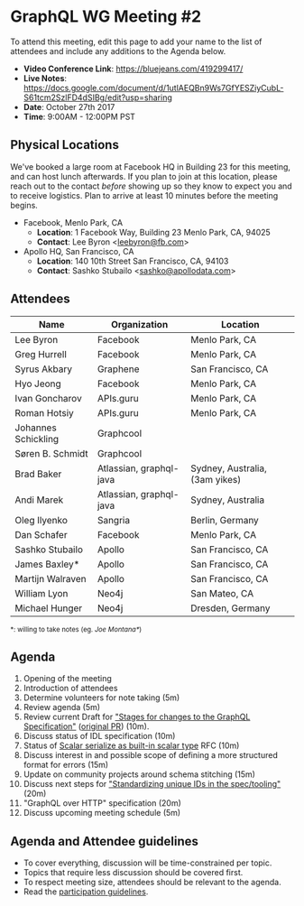 # GraphQL WG Meeting #2

To attend this meeting, edit this page to add your name to the list of attendees
and include any additions to the Agenda below.

- **Video Conference Link**: https://bluejeans.com/419299417/
- **Live Notes**: https://docs.google.com/document/d/1utlAEQBn9Ws7GfYESZiyCubL-S61tcm2SzlFD4dSIBg/edit?usp=sharing
- **Date**: October 27th 2017
- **Time**: 9:00AM - 12:00PM PST

## Physical Locations

We've booked a large room at Facebook HQ in Building 23 for this meeting, and
can host lunch afterwards. If you plan to join at this location, please
reach out to the contact *before* showing up so they know to expect you and to
receive logistics. Plan to arrive at least 10 minutes before the meeting begins.

- Facebook, Menlo Park, CA
  - **Location**:
    1 Facebook Way, Building 23
    Menlo Park, CA, 94025
  - **Contact**: Lee Byron \<leebyron@fb.com>
- Apollo HQ, San Francisco, CA
  - **Location**:
    140 10th Street
    San Francisco, CA, 94103
  - **Contact**: Sashko Stubailo \<sashko@apollodata.com>

## Attendees

Name                | Organization  | Location
------------------- | ------------- | -----------------
Lee Byron           | Facebook      | Menlo Park, CA
Greg Hurrell        | Facebook      | Menlo Park, CA
Syrus Akbary        | Graphene      | San Francisco, CA
Hyo Jeong           | Facebook      | Menlo Park, CA
Ivan Goncharov      | APIs.guru     | Menlo Park, CA
Roman Hotsiy        | APIs.guru     | Menlo Park, CA
Johannes Schickling | Graphcool     |
Søren B. Schmidt    | Graphcool     |
Brad Baker          | Atlassian, graphql-java | Sydney, Australia, (3am yikes)
Andi Marek          | Atlassian, graphql-java | Sydney, Australia
Oleg Ilyenko        | Sangria       | Berlin, Germany
Dan Schafer         | Facebook      | Menlo Park, CA
Sashko Stubailo     | Apollo        | San Francisco, CA
James Baxley*       | Apollo        | San Francisco, CA
Martijn Walraven    | Apollo        | San Francisco, CA
William Lyon        | Neo4j         | San Mateo, CA
Michael Hunger      | Neo4j         | Dresden, Germany

<small>\*: willing to take notes (eg. <em>Joe Montana*</em>)</small>

## Agenda

1. Opening of the meeting
1. Introduction of attendees
1. Determine volunteers for note taking (5m)
1. Review agenda (5m)
1. Review current Draft for ["Stages for changes to the GraphQL Specification"](https://github.com/facebook/graphql/blob/master/CONTRIBUTING.md) ([original PR](https://github.com/facebook/graphql/pull/342)) (10m).
1. Discuss status of IDL specification (10m)
1. Status of [Scalar serialize as built-in scalar type](https://github.com/facebook/graphql/pull/326) RFC (10m)
1. Discuss interest in and possible scope of defining a more structured format for errors (15m)
1. Update on community projects around schema stitching (15m)
1. Discuss next steps for ["Standardizing unique IDs in the spec/tooling"](https://github.com/facebook/graphql/pull/232) (20m)
1. "GraphQL over HTTP" specification (20m)
1. Discuss upcoming meeting schedule (5m)

## Agenda and Attendee guidelines

- To cover everything, discussion will be time-constrained per topic.
- Topics that require less discussion should be covered first.
- To respect meeting size, attendees should be relevant to the agenda.
- Read the [participation guidelines](../README.md#participation-guidelines).
